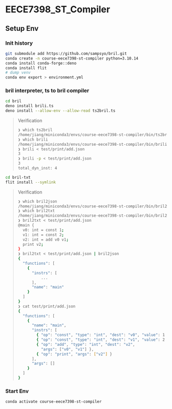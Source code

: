 # EECE7398_ST_Compiler


## Setup Env
### Init history
```bash
git submodule add https://github.com/sampsyo/bril.git
conda create -n course-eece7398-st-compiler python=3.10.14
conda install conda-forge::deno
conda install flit
# dump venv
conda env export > environment.yml
```

### bril interpreter, ts to bril compiler
```bash
cd bril
deno install brili.ts 
deno install --allow-env --allow-read ts2bril.ts
```
> Verification
> ```bash
> ❯ which ts2bril
> /home/jiang/miniconda3/envs/course-eece7398-st-compiler/bin/ts2bril
> ❯ which brili
> /home/jiang/miniconda3/envs/course-eece7398-st-compiler/bin/brili
> ❯ brili < test/print/add.json
> 3
> ❯ brili -p < test/print/add.json
> 3
> total_dyn_inst: 4
> ```

```bash
cd bril-txt
flit install --symlink
```
> Verification
> ```bash
> ❯ which bril2json
> /home/jiang/miniconda3/envs/course-eece7398-st-compiler/bin/bril2json
> ❯ which bril2txt
> /home/jiang/miniconda3/envs/course-eece7398-st-compiler/bin/bril2txt
> ❯ bril2txt < test/print/add.json
> @main {
>   v0: int = const 1;
>   v1: int = const 2;
>   v2: int = add v0 v1;
>   print v2;
> }
> ❯ bril2txt < test/print/add.json | bril2json
> {
>   "functions": [
>     {
>       "instrs": [
>           ...
>       ],
>       "name": "main"
>     }
>   ]
> }
> ❯ cat test/print/add.json
> {
>   "functions": [
>     {
>       "name": "main",
>       "instrs": [
>         { "op": "const", "type": "int", "dest": "v0", "value": 1 },
>         { "op": "const", "type": "int", "dest": "v1", "value": 2 },
>         { "op": "add", "type": "int", "dest": "v2",
>           "args": ["v0", "v1"] },
>         { "op": "print", "args": ["v2"] }
>       ],
>       "args": []
>     }
>   ]
> }
> ```


### Start Env
```bash
conda activate course-eece7398-st-compiler
```

